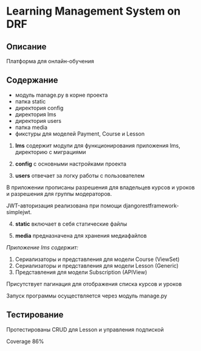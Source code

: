 # Learning Management System on DRF

## Описание

Платформа для онлайн-обучения

## Содержание

* модуль manage.py в корне проекта
* папка static
* директория config
* директория lms
* директория users
* папка media
* фикстуры для моделей Payment, Course и Lesson

1. **lms** содержит модули для функционирования приложения lms, директорию с миграциями

2. **config** с основными настройками проекта

3. **users** отвечает за логку работы с пользователем

В приложении прописаны разрешения для владельцев курсов и уроков и разрешения для группы модераторов.

JWT-авторизация реализована при помощи djangorestframework-simplejwt.

4. **static** включает в себя статические файлы

5. **media** предназначена для хранения медиафайлов


*Приложение lms содержит:*
1. Сериализаторы и представления для модели Course (ViewSet)
2. Сериализаторы и представления для модели Lesson (Generic)
3. Представления для модели Subscription (APIView)

Присутствует пагинация для отображения списка курсов и уроков

Запуск программы осуществляется через модуль manage.py


## Тестирование

Протестированы CRUD для Lesson и управления подпиской

Coverage 86%